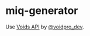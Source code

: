 # miq-generator
Use [Voids API](https://voids.top/) by [@voidpro_dev](https://twitter.com/voidpro_dev).
